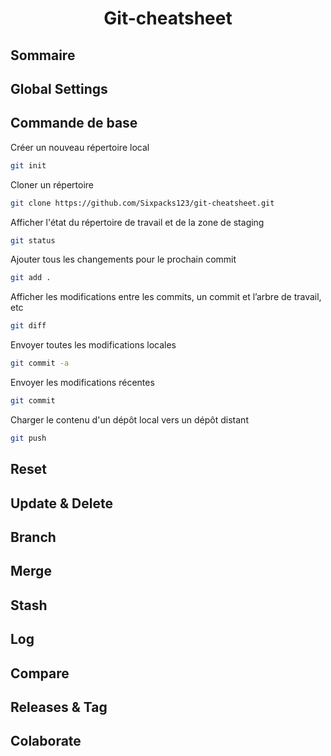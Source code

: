  # <center> Git-cheatsheet</center>

## Sommaire 


## Global Settings
## Commande de base
Créer un nouveau répertoire local
```BASH
git init
```
Cloner un répertoire
```BASH
git clone https://github.com/Sixpacks123/git-cheatsheet.git
```
Afficher l'état du répertoire de travail et de la zone de staging
```BASH
git status
```
Ajouter tous les changements pour le prochain commit
```BASH
git add .
```
Afficher les modifications entre les commits, un commit et l’arbre de travail, etc
```BASH
git diff
```
Envoyer toutes les modifications locales 
```BASH
git commit -a
```
Envoyer les modifications récentes
```BASH
git commit
```
Charger le contenu d'un dépôt local vers un dépôt distant
```BASH
git push
```


## Reset

## Update & Delete

## Branch

## Merge

## Stash

## Log

## Compare 

## Releases & Tag 

## Colaborate 